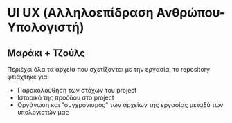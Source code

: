 # **UI UX (Αλληλοεπίδραση Ανθρώπου-Υπολογιστή)**
## Μαράκι + Τζούλς

Περιέχει όλα τα αρχεία που σχετίζονται με την εργασία, το repository φτιάχτηκε για:
- Παρακολούθηση των στόχων του project
- Ιστορικό της προόδου στο project
- Οργάνωση και "συγχρόνισμος" των αρχείων της εργασίας μεταξύ των υπολογιστών μας
